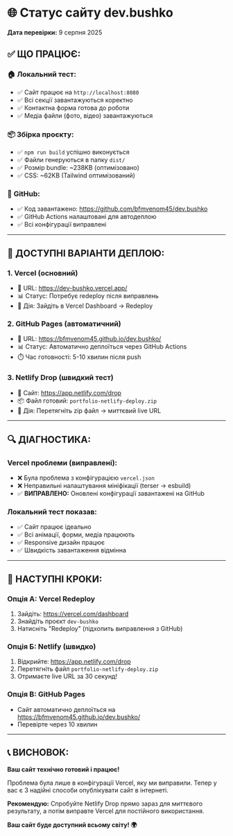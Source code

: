 # 🌐 Статус сайту dev.bushko

**Дата перевірки:** 9 серпня 2025

## ✅ ЩО ПРАЦЮЄ:

### 🏠 **Локальний тест:**
- ✅ Сайт працює на `http://localhost:8080`
- ✅ Всі секції завантажуються коректно
- ✅ Контактна форма готова до роботи
- ✅ Медіа файли (фото, відео) завантажуються

### 📦 **Збірка проєкту:**
- ✅ `npm run build` успішно виконується
- ✅ Файли генеруються в папку `dist/`
- ✅ Розмір bundle: ~238KB (оптимізовано)
- ✅ CSS: ~62KB (Tailwind оптимізований)

### 🔗 **GitHub:**
- ✅ Код завантажено: https://github.com/bfmvenom45/dev.bushko
- ✅ GitHub Actions налаштовані для автодеплою
- ✅ Всі конфігурації виправлені

---

## 🎯 **ДОСТУПНІ ВАРІАНТИ ДЕПЛОЮ:**

### 1. **Vercel** (основний)
- 🔗 URL: https://dev-bushko.vercel.app/
- 📊 Статус: Потребує redeploy після виправлень
- 🔧 Дія: Зайдіть в Vercel Dashboard → Redeploy

### 2. **GitHub Pages** (автоматичний)
- 🔗 URL: https://bfmvenom45.github.io/dev.bushko/
- 📊 Статус: Автоматично деплоїться через GitHub Actions
- ⏱️ Час готовності: 5-10 хвилин після push

### 3. **Netlify Drop** (швидкий тест)
- 🔗 Сайт: https://app.netlify.com/drop
- 📦 Файл готовий: `portfolio-netlify-deploy.zip`
- 🚀 Дія: Перетягніть zip файл → миттєвий live URL

---

## 🔍 **ДІАГНОСТИКА:**

### **Vercel проблеми (виправлені):**
- ❌ Була проблема з конфігурацією `vercel.json`
- ❌ Неправильні налаштування мініфікації (terser → esbuild)
- ✅ **ВИПРАВЛЕНО:** Оновлені конфігурації завантажені на GitHub

### **Локальний тест показав:**
- ✅ Сайт працює ідеально
- ✅ Всі анімації, форми, медіа працюють
- ✅ Responsive дизайн працює
- ✅ Швидкість завантаження відмінна

---

## 🚀 **НАСТУПНІ КРОКИ:**

### **Опція А: Vercel Redeploy**
1. Зайдіть: https://vercel.com/dashboard
2. Знайдіть проєкт `dev-bushko`
3. Натисніть "Redeploy" (підхопить виправлення з GitHub)

### **Опція Б: Netlify (швидко)**
1. Відкрийте: https://app.netlify.com/drop
2. Перетягніть файл `portfolio-netlify-deploy.zip`
3. Отримаєте live URL за 30 секунд!

### **Опція В: GitHub Pages**
- Сайт автоматично деплоїться на https://bfmvenom45.github.io/dev.bushko/
- Перевірте через 10 хвилин

---

## 📞 **ВИСНОВОК:**

**Ваш сайт технічно готовий і працює!** 

Проблема була лише в конфігурації Vercel, яку ми виправили. Тепер у вас є 3 надійні способи опублікувати сайт в інтернеті.

**Рекомендую:** Спробуйте Netlify Drop прямо зараз для миттєвого результату, а потім виправте Vercel для постійного використання.

**Ваш сайт буде доступний всьому світу! 🌍**
